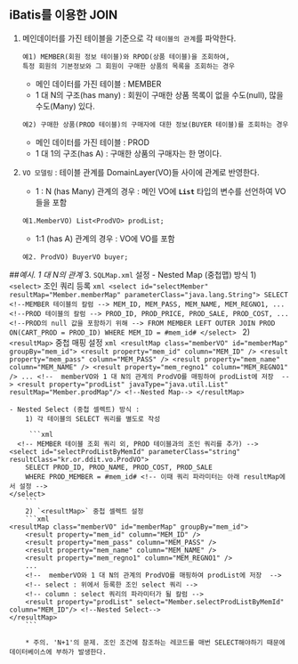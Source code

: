 ## iBatis를 이용한 JOIN

1.  메인데이터를 가진 테이블을 기준으로 각 `테이블의 관계`를 파악한다.
    ```
    예1) MEMBER(회원 정보 테이블)와 RPOD(상품 테이블)을 조회하여,
    특정 회원의 기본정보와 그 회원이 구매한 상품의 목록을 조회하는 경우
    ```
    - 메인 데이터를 가진 테이블 : MEMBER 
    - 1 대 N의 구조(has many) : 회원이 구매한 상품 목록이 없을 수도(null), 많을 수도(Many) 있다.

    ```
    예2) 구매한 상품(PROD 테이블)의 구매자에 대한 정보(BUYER 테이블)를 조회하는 경우
    ```
    - 메인 데이터를 가진 테이블 : PROD
    - 1 대 1의 구조(has A) : 구매한 상품의 구매자는 한 명이다.

2. `VO 모델링` : 테이블 관계를 DomainLayer(VO)들 사이에 관계로 반영한다.
	- 1 : N (has Many) 관계의 경우 : 메인 VO에 **`List`** 타입의 변수를 선언하여 VO들을 포함 
	```
    예1.MemberVO) List<ProdVO> prodList;
    ```
    - 1:1 (has A) 관계의 경우 : VO에 VO를 포함
    ```
    예2. ProdVO) BuyerVO buyer;
    ```

##*예시. 1 대 N의 관계*
3. `SQLMap.xml` 설정
	- Nested Map (중첩맵) 방식
		1) `<select>` 조인 쿼리 등록
        ```xml
        <select id="selectMember" resultMap="Member.memberMap" parameterClass="java.lang.String">
            SELECT
                <!--MEMBER 테이블의 칼럼 -->
                MEM_ID, MEM_PASS, MEM_NAME, MEM_REGNO1, ...
                <!--PROD 테이블의 칼럼 -->
                PROD_ID, PROD_PRICE, PROD_SALE, PROD_COST, ...
			<!--PROD의 null 값을 포함하기 위해 -->
            FROM MEMBER LEFT OUTER JOIN PROD ON(CART_PROD = PROD_ID)
            WHERE MEM_ID = #mem_id#
	</select>
        ```
		2) `<resultMap>` 중첩 매핑 설정 
        ```xml
    <resultMap class="memberVO" id="memberMap" groupBy="mem_id">
        <result property="mem_id" column="MEM_ID" />
        <result property="mem_pass" column="MEM_PASS" />
        <result property="mem_name" column="MEM_NAME" />
        <result property="mem_regno1" column="MEM_REGNO1" />
        ...
        <!--  memberVO와 1 대 N의 관계의 ProdVO를 매핑하여 prodList에 저장  -->
        <result property="prodList" javaType="java.util.List" resultMap="Member.prodMap"/> <!--Nested Map-->
    </resultMap>
        ```

	- Nested Select (중첩 셀렉트) 방식 :
		1) 각 테이블의 SELECT 쿼리를 별도로 작성
        
         ```xml
      <!-- MEMBER 테이블 조회 쿼리 외, PROD 테이블과의 조인 쿼리를 추가) -->
    <select id="selectProdListByMemId" parameterClass="string" resultClass="kr.or.ddit.vo.ProdVO">
        SELECT PROD_ID, PROD_NAME, PROD_COST, PROD_SALE
        WHERE PROD_MEMBER = #mem_id# <!-- 이때 쿼리 파라미터는 아래 resultMap에서 설정 -->
    </select>
        ```
        2) `<resultMap>` 중첩 셀렉트 설정 
        ```xml
    <resultMap class="memberVO" id="memberMap" groupBy="mem_id">
        <result property="mem_id" column="MEM_ID" />
        <result property="mem_pass" column="MEM_PASS" />
        <result property="mem_name" column="MEM_NAME" />
        <result property="mem_regno1" column="MEM_REGNO1" />
        ...
        <!--  memberVO와 1 대 N의 관계의 ProdVO를 매핑하여 prodList에 저장  -->
        <!-- select : 위에서 등록한 조인 select 쿼리 -->
        <!-- column : select 쿼리의 파라미터가 될 칼럼 -->
        <result property="prodList" select="Member.selectProdListByMemId" column="MEM_ID"/> <!--Nested Select-->
    </resultMap>
        ```
        
		* 주의. 'N+1'의 문제. 조인 조건에 참조하는 레코드를 매번 SELECT해야하기 때문에 데이터베이스에 부하가 발생한다. 